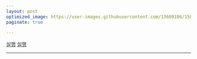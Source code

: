 ```yaml
---
layout: post
optimized_image: https://user-images.githubusercontent.com/13609186/158834851-5c5d7736-001b-448d-8bb6-eb99f2f16233.jpg
paginate: true

---
```


<a href="choijangwook://">실행</a>
<a href="choijangwook://127.0.0.1:5900">실행</a>

---
